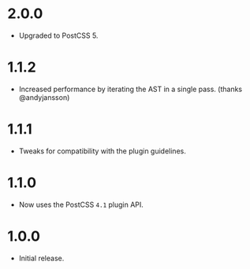 # 2.0.0

* Upgraded to PostCSS 5.

# 1.1.2

* Increased performance by iterating the AST in a single pass.
  (thanks @andyjansson)

# 1.1.1

* Tweaks for compatibility with the plugin guidelines.

# 1.1.0

* Now uses the PostCSS `4.1` plugin API.

# 1.0.0

* Initial release.
